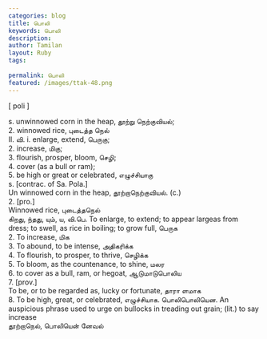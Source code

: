 ```yaml
---
categories: blog
title: பொலி
keywords: பொலி
description: 
author: Tamilan
layout: Ruby
tags: 
 
permalink: பொலி
featured: /images/ttak-48.png
---
```

  
[ poli ]  
  
s. unwinnowed corn in the heap, தூற்று நெற்குவியல்;  
2. winnowed rice, புடைத்த நெல்  
II. வி. i. enlarge, extend, பெருகு;  
2. increase, மிகு;  
3. flourish, prosper, bloom, செழி;  
4. cover (as a bull or ram);  
5. be high or great or celebrated, எழுச்சியாகு  
s. [contrac. of Sa. Pola.]  
Un winnowed corn in the heap, தூற்றாநெற்குவியல். (c.)  
2. [pro.]  
Winnowed rice, புடைத்தநெல்  
கிறது, ந்தது, யும், ய, வி.பெ. To enlarge, to extend; to appear largeas from dress; to swell, as rice in boiling; to grow full, பெருக  
2. To increase, மிக  
3. To abound, to be intense, அதிகரிக்க  
4. To flourish, to prosper, to thrive, செழிக்க  
5. To bloom, as the countenance, to shine, மலர  
6. to cover as a bull, ram, or hegoat, ஆடுமாடுபொலிய  
7. [prov.]  
To be, or to be regarded as, lucky or fortunate, தாரா ளமாக  
8. To be high, great, or celebrated, எழுச்சியாக. பொலிபொலியென. An auspicious phrase used to urge on bullocks in treading out grain; (lit.) to say increase  
தூற்றாநெல், பொலியென் னேவல்